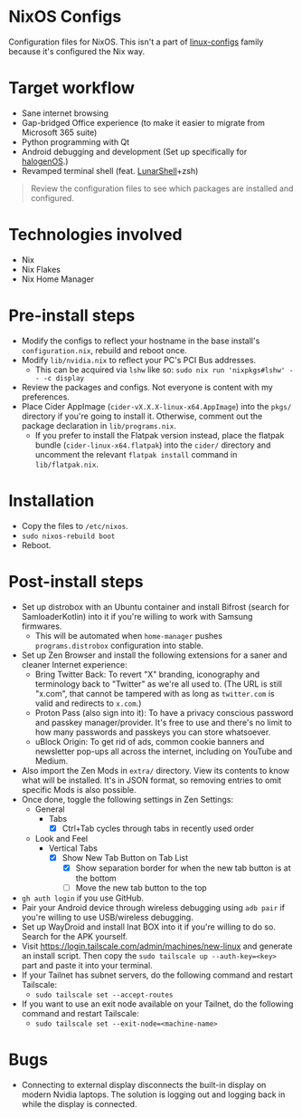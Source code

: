 # NixOS Configs

Configuration files for NixOS. This isn't a part of [linux-configs](https://github.com/kurtbahartr/linux-configs) family because it's configured the Nix way.

# Target workflow

- Sane internet browsing
- Gap-bridged Office experience (to make it easier to migrate from Microsoft 365 suite)
- Python programming with Qt
- Android debugging and development (Set up specifically for [halogenOS](https://github.com/halogenOS).)
- Revamped terminal shell (feat. [LunarShell](https://lunarshell.dev)+zsh)

> Review the configuration files to see which packages are installed and configured.

# Technologies involved

- Nix
- Nix Flakes
- Nix Home Manager

# Pre-install steps

- Modify the configs to reflect your hostname in the base install's `configuration.nix`, rebuild and reboot once.
- Modify `lib/nvidia.nix` to reflect your PC's PCI Bus addresses.
  - This can be acquired via `lshw` like so: `sudo nix run 'nixpkgs#lshw' -- -c display`
- Review the packages and configs. Not everyone is content with my preferences.
- Place Cider AppImage (`cider-vX.X.X-linux-x64.AppImage`) into the `pkgs/` directory if you're going to install it. Otherwise, comment out the package declaration in `lib/programs.nix`.
  - If you prefer to install the Flatpak version instead, place the flatpak bundle (`cider-linux-x64.flatpak`) into the `cider/` directory and uncomment the relevant `flatpak install` command in `lib/flatpak.nix`.

# Installation

- Copy the files to `/etc/nixos`.
- `sudo nixos-rebuild boot`
- Reboot.

# Post-install steps

- Set up distrobox with an Ubuntu container and install Bifrost (search for SamloaderKotlin) into it if you're willing to work with Samsung firmwares.
  - This will be automated when `home-manager` pushes `programs.distrobox` configuration into stable.
- Set up Zen Browser and install the following extensions for a saner and cleaner Internet experience:
  - Bring Twitter Back: To revert "X" branding, iconography and terminology back to "Twitter" as we're all used to. (The URL is still "x.com", that cannot be tampered with as long as `twitter.com` is valid and redirects to `x.com`.)
  - Proton Pass (also sign into it): To have a privacy conscious password and passkey manager/provider. It's free to use and there's no limit to how many passwords and passkeys you can store whatsoever.
  - uBlock Origin: To get rid of ads, common cookie banners and newsletter pop-ups all across the internet, including on YouTube and Medium.
- Also import the Zen Mods in `extra/` directory. View its contents to know what will be installed. It's in JSON format, so removing entries to omit specific Mods is also possible.
- Once done, toggle the following settings in Zen Settings:
  - General
    - Tabs
      - [x] Ctrl+Tab cycles through tabs in recently used order
  - Look and Feel
    - Vertical Tabs
      - [x] Show New Tab Button on Tab List
        - [x] Show separation border for when the new tab button is at the bottom
        - [ ] Move the new tab button to the top
- `gh auth login` if you use GitHub.
- Pair your Android device through wireless debugging using `adb pair` if you're willing to use USB/wireless debugging.
- Set up WayDroid and install Inat BOX into it if you're willing to do so. Search for the APK yourself.
- Visit https://login.tailscale.com/admin/machines/new-linux and generate an install script. Then copy the `sudo tailscale up --auth-key=<key>` part and paste it into your terminal.
- If your Tailnet has subnet servers, do the following command and restart Tailscale:
  - `sudo tailscale set --accept-routes`
- If you want to use an exit node available on your Tailnet, do the following command and restart Tailscale:
  - `sudo tailscale set --exit-node=<machine-name>`

# Bugs

- Connecting to external display disconnects the built-in display on modern Nvidia laptops. The solution is logging out and logging back in while the display is connected.
